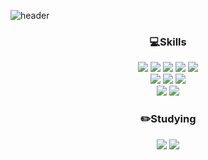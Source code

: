 ![header](https://capsule-render.vercel.app/api?type=waving&color=0:FCFCCD,100:D5F5BD&height=300&section=header&text=Yujeong's%20Github&fontSize=60)

<div align="center">
  
### 💻Skills

<img src="https://img.shields.io/badge/html5-%23E34F26.svg?&style=for-the-badge&logo=html5&logoColor=white" />
<img src="https://img.shields.io/badge/css3-%231572B6.svg?&style=for-the-badge&logo=css3&logoColor=white" />
<img src="https://img.shields.io/badge/javascript-%23F7DF1E.svg?&style=for-the-badge&logo=javascript&logoColor=black" />
<img src="https://img.shields.io/badge/typescript-%233178C6.svg?&style=for-the-badge&logo=typescript&logoColor=white" />
<img src="https://img.shields.io/badge/react-%2361DAFB.svg?&style=for-the-badge&logo=react&logoColor=black" />
<br/>
<img src="https://img.shields.io/badge/node.js-%23339933.svg?&style=for-the-badge&logo=node.js&logoColor=white" />
<img src="https://img.shields.io/badge/express-%23000000.svg?&style=for-the-badge&logo=express&logoColor=white" />
<img src="https://img.shields.io/badge/postgresql-%23336791.svg?&style=for-the-badge&logo=postgresql&logoColor=white" />
<br/>
<img src="https://img.shields.io/badge/git-%23F05032.svg?&style=for-the-badge&logo=git&logoColor=white" />
<img src="https://img.shields.io/badge/github-%23181717.svg?&style=for-the-badge&logo=github&logoColor=white" />



### ✏️Studying

<img src="https://img.shields.io/badge/java-%23007396.svg?&style=for-the-badge&logo=java&logoColor=white" />
<img src="https://img.shields.io/badge/spring-%236DB33F.svg?&style=for-the-badge&logo=spring&logoColor=white" />
</div>
